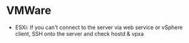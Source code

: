 # VMWare

- ESXi: If you can't connect to the server via web service or vSphere client, SSH onto the server and check hostd & vpxa